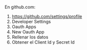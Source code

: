 
En github.com:

1. https://github.com/settings/profile
2. Developer Settings
3. Oauth Apps
4. New Oauth App
5. Rellenar los datos
6. Obtener el Client Id y Secret Id

